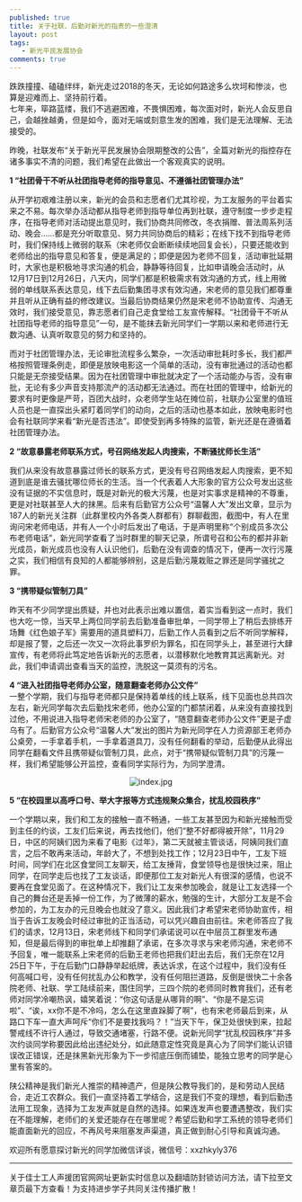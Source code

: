 ```yaml
---
published: true
title: 关于社联、后勤对新光的指责的一些澄清
layout: post
tags:
   - 新光平民发展协会
comments: true
---
```


<p>跌跌撞撞、磕磕绊绊，新光走过2018的冬天，无论如何路途多么坎坷和惨淡，也算是迎难而上、坚持前行着。<br />
七年来，筚路蓝缕，我们不逃避困难，不畏惧困难，每次面对时，新光人会反思自己，会越挫越勇，但是如今，面对无端或刻意生发的困难，我们是无法理解、无法接受的。</p>

<p>昨晚，社联发布“关于新光平民发展协会限期整改的公告”，全篇对新光的指控存在诸多事实不清的问题，我们希望在此做出一个客观真实的说明。</p>

<p><strong>1 “社团骨干不听从社团指导老师的指导意见、不遵循社团管理办法”</strong><br />

从开学初艰难注册以来，新光的会员和志愿者们尤其珍视，为工友服务的平台着实来之不易。每次举办活动都从指导老师到指导单位再到社联，遵守制度一步步走程序，在指导老师对活动提出意见时，我们协商共同修改，冬衣捐赠、普法周系列活动、晚会……都是充分听取意见、努力共同协商后的精彩；在线下找不到指导老师时，我们保持线上微弱的联系（宋老师仅会断断续续地回复会长），只要还能收到老师给出的指导意见和答复，便是满足的；即便是因为老师不回复，活动审批延期时，大家也是积极地寻求沟通的机会，静静等待回复，比如申请晚会活动时，从12月17日到12月26日，八天内，同学们都是积极需求有效沟通的方式，线上用微弱的单线联系表达意见，线下去后勤集团寻求有效沟通，宋老师的意见我们都尊重并且听从正确有益的修改建议。当最后协商结果仍然是宋老师不协助宣传、沟通无效时，我们接受意见，靠志愿者们自己走食堂给工友宣传解释。“社团骨干不听从社团指导老师的指导意见”一句，是不能抹去新光同学们一学期以来和老师进行无数沟通、认真听取意见的努力和坚持的。</p>

<p>而对于社团管理办法，无论审批流程多么繁杂，一次活动审批耗时多长，我们都严格按照管理条例走，即便是放映电影这一个简单的活动，没有审批通过的活动也都只能是无奈接受结果。因为在社团管理中审批就决定了一个活动能办与否，没有审批，无论有多少声音支持那流产的活动都无法通过。而在社团的管理中，给新光的要求有时更像是严苛，百团大战时，众老师学生站在摊位前，社联办公室里的值班人员也是一直探出头紧盯着同学们的动向，之后的活动也基本如此，放映电影时也会有社联同学来看“新光是否违法”。即使受到再多特殊的监管，新光还是在遵循着社团管理办法。</p>

<p><strong>2 “故意暴露老师联系方式，号召网络发起人肉搜索，不断骚扰师长生活”</strong><br />

我们从来没有故意暴露过师长的联系方式，更没有号召网络发起人肉搜索，更不知道到底是谁去骚扰哪位师长的生活。当一个代表着人大形象的官方公众号发出这些没有证据的不实信息时，既是对新光的极大污蔑，也是对实事求是精神的不尊重，更是对社联甚至人大的抹黑。后来有后勤官方公众号“温馨人大”发出文章，显示为187人的新光关注群（此群里校内外各类人群都有）群聊截图，截图中，有人在里询问宋老师电话，并有人一个小时后发出了电话，于是声明里称“个别成员多次公布老师电话”，新光同学查看了当时群里的聊天记录，所谓号召和公布的都并非新光成员，新光成员也没有人认识他们，后勤在没有调查的情况下，便再一次行污蔑之实，我们相信有良知的人都能够辨别，这是后勤污蔑栽赃之罪还是同学骚扰之罪。</p>
<p><strong>3 “携带疑似管制刀具”</strong><br />

昨天有不少同学提出质疑，并也对此表示出难以置信，着实当看到这一点时，我们也大吃一惊，当天早上两位同学前去后勤准备审批单，一同学带上了稍后去排练开场舞《红色娘子军》需要用的道具塑料刀，后勤工作人员看到之后不听同学解释，却是报了警，之后还一次又一次将此事罗织为罪名，扣在同学头上，甚至进行大肆宣传，有老师将此笃定地告诉新光的志愿者，以潜移默化地教育其远离新光。对此，我们申请调出查看当天的监控，洗脱这一莫须有的污名。</p>
<p><strong>4 “进入社团指导老师办公室，随意翻查老师办公文件”</strong><br />
一整个学期，我们与指导老师都只是保持着单线的线上联系，线下见面也总共四次左右，新光同学每次去后勤找宋老师，他办公室的门都禁闭着，从来没有直接找到过他，不用说进入指导老师宋老师的办公室了，“随意翻查老师办公文件”更是子虚乌有了。后勤官方公众号“温馨人大”发出的图片为新光同学在人力资源部王老师办公桌旁，一手拿着手机，一手拿着道具刀，没有任何翻看的举动，后勤便从此得出同学在翻看文件且携带疑似管制刀具，此点，对于“携带疑似管制刀具”的污蔑一样，我们希望能够公开监控，查看同学实际行为，为同学澄清。</p>

<p align="center"><img src="https://i.loli.net/2019/01/04/5c2f090797043.jpg" alt="index.jpg" title="index.jpg" /></p>

<p><strong> 5 “在校园里以高呼口号、举大字报等方式违规聚众集合，扰乱校园秩序”</strong><br />

一个学期以来，我们和工友的接触一直不畅通，一些工友甚至因为和新光接触而受到主任的约谈，工友们后来说，再去找他们，他们“整不好都得被开除”，11月29日，中区的阿姨们因为来看了电影《过年》，第二天就被主管谈话，阿姨同我们直言，之后不敢再来活动，年龄大了，不想到处找工作；12月23日中午，工友下班时间，同学们在北区食堂同工友聊天，给工友捶背，食堂领导也是很快过来，阻止同学，在同学走后也找了工友谈话，即便那位工友对新光人有很深的感情，也说不要再在食堂见面了。在这种情况下，我们让工友来参加晚会，就是让工友选择一个自己的舞台还是丢掉一份工作，为了微薄的薪水，勉强的生计，大部分工友是不会参加的，为工友办的元旦晚会也就没了意义。因此我们才希望宋老师协助宣传，相当于告诉工友晚会时经过审批的正当活动，可以凭兴趣自由前往。宋老师答应了我们的请求，12月13日，宋老师线下和同学们承诺说可以在中层员工群里发布通知，但是最后得到的审批单上却推翻了承诺，在多次寻求与宋老师沟通，宋老师不予回复，唯一能联系上宋老师的后勤王老师也把我们赶出去后，我们无奈在12月25日下午，于在后勤门口静静举起纸牌，表达诉求，在这个过程中，我们没有任何高喊口号，没有任何扰乱办公和教学，没有任何阻拦道路，反倒是很快二十余各院老师、社联、学工陆续前来，围住同学，三四个院的老师同时教育我们，还有老师对同学冷嘲热讽，嬉笑着说：“你这句话是从哪背的啊”、“你是不是忘词啦”、“诶，xx你不是不冷吗，怎么在这里直跺脚了啊”，也有宋老师最后到来，从路口下车一直大声呵斥“你们不是要找我吗？！”当天下午，保卫处很快到来，拉起警戒线不许行人通过，导致交通堵塞，行路不便。说新光同学“扰乱校园秩序”并多次约谈同学称要因此给出违纪处分，如此随意定性究竟是真心为了同学们能认识错误改正错误，还是抹黑新光形象为下一步彻底压倒而铺垫，能独立思考的同学是心里有答案的。</p>

<p>陕公精神是我们新光人推崇的精神遗产，但是陕公教导我们的，是和劳动人民结合，走近工农群众。我们一直坚持着工学结合，这是我们不变的理想，看到后勤违法用工现象，选择为工友发声就是自然的选择。如果连发声也要遭遇整改，我们实在不能理解，老师们的关爱还能存在在哪里呢？希望后勤和学工系统的领导老师们能直面新光的回应，不再风号来阻塞发声渠道，真正做到耐心引导和真诚沟通。</p>

<p>欢迎所有愿意探讨新光的同学加微信详谈，微信号：xxzhkyly376</p>

---
关于佳士工人声援团官网网址更新实时信息以及翻墙防封锁访问方法，请下拉至文章页最下方查看！为支持进步学子共同关注传播扩散！
